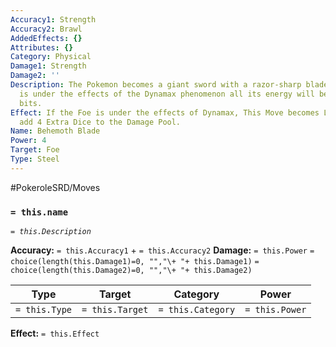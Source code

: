 ```yaml
---
Accuracy1: Strength
Accuracy2: Brawl
AddedEffects: {}
Attributes: {}
Category: Physical
Damage1: Strength
Damage2: ''
Description: The Pokemon becomes a giant sword with a razor-sharp blade. If the foe
  is under the effects of the Dynamax phenomenon all its energy will be slashed to
  bits.
Effect: If the Foe is under the effects of Dynamax, This Move becomes Lethal and you
  add 4 Extra Dice to the Damage Pool.
Name: Behemoth Blade
Power: 4
Target: Foe
Type: Steel
---
```


#PokeroleSRD/Moves

### `= this.name`
*`= this.Description`*

**Accuracy:** `= this.Accuracy1` + `= this.Accuracy2`
**Damage:** `= this.Power` `= choice(length(this.Damage1)=0, "","\+ "+ this.Damage1)` `= choice(length(this.Damage2)=0, "","\+ "+ this.Damage2)`

| Type          | Target          | Category          | Power          |
| ------------- | --------------- | ----------------  | -------------- |
| `= this.Type` | `= this.Target` | `= this.Category` | `= this.Power` | 

**Effect:** `= this.Effect`